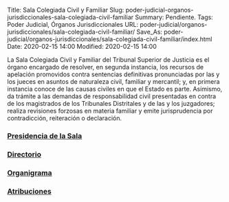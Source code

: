 Title: Sala Colegiada Civil y Familiar
Slug: poder-judicial-organos-jurisdiccionales-sala-colegiada-civil-familiar
Summary: Pendiente.
Tags: Poder Judicial, Órganos Jurisdiccionales
URL: poder-judicial/organos-jurisdiccionales/sala-colegiada-civil-familiar/
Save_As: poder-judicial/organos-jurisdiccionales/sala-colegiada-civil-familiar/index.html
Date: 2020-02-15 14:00
Modified: 2020-02-15 14:00


La Sala Colegiada Civil y Familiar del Tribunal Superior de Justicia es el órgano encargado de resolver, en segunda instancia, los recursos de apelación promovidos contra sentencias definitivas pronunciadas por las y los jueces en asuntos de naturaleza civil, familiar y mercantil; y, en primera instancia conoce de las causas civiles en que el Estado es parte. Asimismo, da trámite a las demandas de responsabilidad civil presentadas en contra de los magistrados de los Tribunales Distritales y de las y los juzgadores; realiza revisiones forzosas en materia familiar y emite jurisprudencia por contradicción, reiteración o declaración.

### [Presidencia de la Sala](presidencia/)

### [Directorio](directorio/)

### [Organigrama](organigrama/)

### [Atribuciones](atribuciones/)
